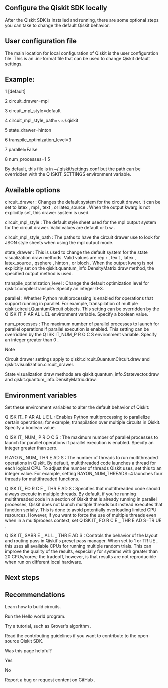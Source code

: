 ## Configure the Qiskit SDK locally

After the Qiskit SDK is installed and running, there are some optional steps you can take to change the default Qiskit behavior.

## User configuration file

The main location for local configuration of Qiskit is the user configuration file. This is an .ini-format file that can be used to change Qiskit default settings.

## Example:

1 [default]

2 circuit_drawer=mpl

3 circuit_mpl_style=default

4 circuit_mpl_style_path=~:~/.qiskit

5 state_drawer=hinton

6 transpile_optimization_level=3

7 parallel=False

8 num_processes=1 5

By default, this file is in ~/.qiskit/settings.conf but the path can be overridden with the Q ISKIT_SETTINGS environment variable.

## Available options

circuit_drawer : Changes the default system for the circuit drawer. It can be set to latex , mpl , text , or latex_source . When the output kwarg is not explicitly set, this drawer system is used.

circuit_mpl_style : The default style sheet used for the mpl output system for the circuit drawer. Valid values are default or b w .

circuit_mpl_style_path : The paths to have the circuit drawer use to look for JSON style sheets when using the mpl output mode.

state_drawer : This is used to change the default system for the state visualization draw methods. Valid values are rep r , tex t , latex , latex_source , qsphere , hinton , or bloch . When the output kwarg is not explicitly set on the qiskit.quantum_info.DensityMatrix.draw method, the specified output method is used.

transpile_optimization_level : Change the default optimization level for qiskit.compiler.transpile. Specify an integer 0-3.

parallel : Whether Python multiprocessing is enabled for operations that support running in parallel. For example, transpilation of multiple qiskit.circuit.QuantumCircuit objects. This setting can be overridden by the Q ISK IT_P AR AL L EL environment variable. Specify a boolean value.

num_processes : The maximum number of parallel processes to launch for parallel operations if parallel execution is enabled. This setting can be overridden by the Q ISK IT_NUM_P R O C S environment variable. Specify an integer greater than 0 .

Note

Circuit drawer settings apply to qiskit.circuit.QuantumCircuit.draw and qiskit.visualization.circuit_drawer.

State visualization draw methods are qiskit.quantum_info.Statevector.draw and qiskit.quantum_info.DensityMatrix.draw.

## Environment variables

Set these environment variables to alter the default behavior of Qiskit:

Q ISK IT_ P AR AL L E L : Enables Python multiprocessing to parallelize certain operations; for example, transpilation over multiple circuits in Qiskit. Specify a boolean value.

Q ISK IT_ NUM_ P R O C S : The maximum number of parallel processes to launch for parallel operations if parallel execution is enabled. Specify an integer greater than zero.

R AYO N_ NUM_ THR E AD S : The number of threads to run multithreaded operations in Qiskit. By default, multithreaded code launches a thread for each logical CPU. To adjust the number of threads Qiskit uses, set this to an integer value. For example, setting RAYON_NUM_THREADS=4 launches four threads for multithreaded functions.

Q ISK IT_ FO R C E _ THR E AD S : Specifies that multithreaded code should always execute in multiple threads. By default, if you're running multithreaded code in a section of Qiskit that is already running in parallel processes, Qiskit does not launch multiple threads but instead executes that function serially. This is done to avoid potentially overloading limited CPU resources. However, if you want to force the use of multiple threads even when in a multiprocess context, set Q ISK IT_ FO R C E _ THR E AD S=TR UE .

Q ISK IT_ SABR E _ AL L _ THR E AD S : Controls the behavior of the layout and routing pass in Qiskit's preset pass manager. When set to 1 or TR UE , this uses all available CPUs for running multiple random trials. This can improve the quality of the results, especially for systems with greater than 20 CPUs/cores; the tradeoff, however, is that results are not reproducible when run on different local hardware.

## Next steps

## Recommendations

Learn how to build circuits.

Run the Hello world program.

Try a tutorial, such as Grover's algorithm .

Read the contributing guidelines if you want to contribute to the open-source Qiskit SDK.

Was this page helpful?

Yes

No

Report a bug or request content on GitHub .
